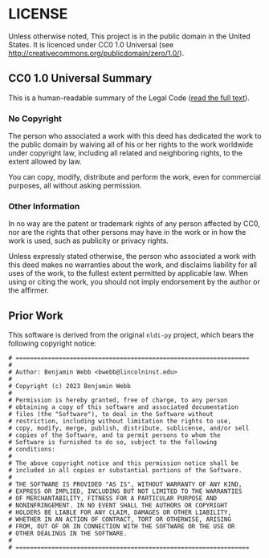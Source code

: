 # LICENSE

Unless otherwise noted, This project is in the public domain in the United
States. It is licenced under CC0 1.0 Universal (see <http://creativecommons.org/publicdomain/zero/1.0/>).

## CC0 1.0 Universal Summary

This is a human-readable summary of the Legal Code ([read the full text](https://creativecommons.org/publicdomain/zero/1.0/legalcode)).

### No Copyright

The person who associated a work with this deed has dedicated the work to
the public domain by waiving all of his or her rights to the work worldwide
under copyright law, including all related and neighboring rights, to the
extent allowed by law.

You can copy, modify, distribute and perform the work, even for commercial
purposes, all without asking permission.

### Other Information

In no way are the patent or trademark rights of any person affected by CC0,
nor are the rights that other persons may have in the work or in how the
work is used, such as publicity or privacy rights.

Unless expressly stated otherwise, the person who associated a work with
this deed makes no warranties about the work, and disclaims liability for
all uses of the work, to the fullest extent permitted by applicable law.
When using or citing the work, you should not imply endorsement by the
author or the affirmer.

## Prior Work

This software is derived from the original `nldi-py` project, which bears
the following copyright notice:

```text
# =================================================================
#
# Author: Benjamin Webb <bwebb@lincolninst.edu>
#
# Copyright (c) 2023 Benjamin Webb
#
# Permission is hereby granted, free of charge, to any person
# obtaining a copy of this software and associated documentation
# files (the "Software"), to deal in the Software without
# restriction, including without limitation the rights to use,
# copy, modify, merge, publish, distribute, sublicense, and/or sell
# copies of the Software, and to permit persons to whom the
# Software is furnished to do so, subject to the following
# conditions:
#
# The above copyright notice and this permission notice shall be
# included in all copies or substantial portions of the Software.
#
# THE SOFTWARE IS PROVIDED "AS IS", WITHOUT WARRANTY OF ANY KIND,
# EXPRESS OR IMPLIED, INCLUDING BUT NOT LIMITED TO THE WARRANTIES
# OF MERCHANTABILITY, FITNESS FOR A PARTICULAR PURPOSE AND
# NONINFRINGEMENT. IN NO EVENT SHALL THE AUTHORS OR COPYRIGHT
# HOLDERS BE LIABLE FOR ANY CLAIM, DAMAGES OR OTHER LIABILITY,
# WHETHER IN AN ACTION OF CONTRACT, TORT OR OTHERWISE, ARISING
# FROM, OUT OF OR IN CONNECTION WITH THE SOFTWARE OR THE USE OR
# OTHER DEALINGS IN THE SOFTWARE.
#
# =================================================================
```


